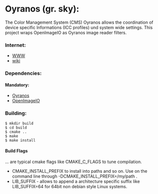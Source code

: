 # Oyranos (gr. sky):

The Color Management System (CMS) Oyranos allows the coordination of
device specific Informations (ICC profiles) und system wide settings.
This project wraps OpenImageIO as Oyranos image reader filters.


### Internet:
* [WWW](http://www.oyranos.org)
* [wiki](http://www.oyranos.org/wiki/index.php?title=Oyranos)


### Dependencies:
####    Mandatory:
* [Oyranos](http://www.oyranos.org/)
* [OpenImageIO](http://www.openimageio.org)


### Building:
    $ mkdir build
    $ cd build
    $ cmake ..
    $ make
    $ make install

#### Build Flags
... are typical cmake flags like CMAKE\_C\_FLAGS to tune compilation.

* CMAKE\_INSTALL\_PREFIX to install into paths and so on. Use on the command 
  line through -DCMAKE\_INSTALL\_PREFIX=/my/path .
* LIB\_SUFFIX - allows to append a architecture specific suffix like 
  LIB\_SUFFIX=64 for 64bit non debian style Linux systems.
